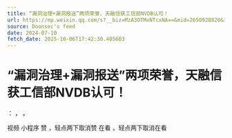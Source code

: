```yaml
---
title: “漏洞治理+漏洞报送”两项荣誉，天融信获工信部NVDB认可！
url: https://mp.weixin.qq.com/s?__biz=MzA3OTMxNTcxNA==&mid=2650928820&idx=1&sn=7c3d4f043f11d3586eb16707aaa64e66
source: Doonsec's feed
date: 2024-07-10
fetch_date: 2025-10-06T17:42:30.405603
---
```


# “漏洞治理+漏洞报送”两项荣誉，天融信获工信部NVDB认可！

：
，
。

视频
小程序
赞
，轻点两下取消赞
在看
，轻点两下取消在看